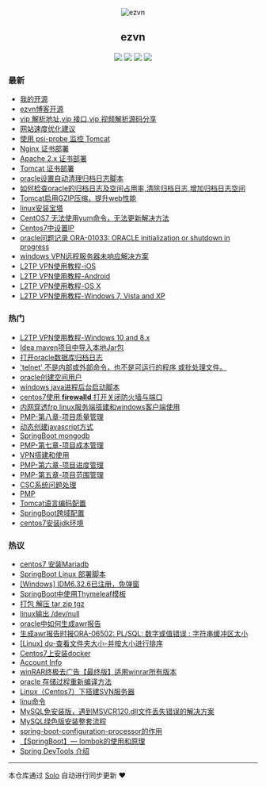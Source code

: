 <p align="center"><img alt="ezvn" src="https://ws2.sinaimg.cn/large/ab71ac88ly1g2a4umdxvnj205k05kt8t.jpg"></p><h2 align="center">
ezvn
</h2>

<h4 align="center"><p id="ezvn"></p></h4>
<p align="center"><a title="ezvn" target="_blank" href="https://github.com/wanwenjie1993/solo-blog"><img src="https://img.shields.io/github/last-commit/wanwenjie1993/solo-blog.svg?style=flat-square&color=FF9900"></a>
<a title="GitHub repo size in bytes" target="_blank" href="https://github.com/wanwenjie1993/solo-blog"><img src="https://img.shields.io/github/repo-size/wanwenjie1993/solo-blog.svg?style=flat-square"></a>
<a title="Solo Version" target="_blank" href="https://github.com/b3log/solo/releases"><img src="https://img.shields.io/badge/solo-3.6.0-f1e05a.svg?style=flat-square&color=blueviolet"></a>
<a title="Hits" target="_blank" href="https://github.com/b3log/hits"><img src="https://hits.b3log.org/wanwenjie1993/solo-blog.svg"></a></p>

### 最新

* [我的开源](http://local.ezvn.cn/my-github-repos)
* [ezvn博客开源](http://local.ezvn.cn/ezvn)
* [vip 解析地址,vip 接口,vip 视频解析源码分享](http://local.ezvn.cn/vip)
* [网站速度优化建议](http://local.ezvn.cn/articles/2019/04/18/1555550808428.html)
* [使用 psi-probe 监控 Tomcat](http://local.ezvn.cn/articles/2019/04/17/1555489637739.html)
* [Nginx 证书部署](http://local.ezvn.cn/articles/2019/04/17/1555477634334.html)
* [Apache 2.x 证书部署](http://local.ezvn.cn/articles/2019/04/17/1555477595007.html)
* [Tomcat 证书部署](http://local.ezvn.cn/articles/2019/04/17/1555477402081.html)
* [oracle设置自动清理归档日志脚本](http://local.ezvn.cn/articles/2019/04/15/1555298218441.html)
* [如何检查oracle的归档日志及空间占用率,清除归档日志,增加归档日志空间](http://local.ezvn.cn/articles/2019/04/15/1555293960068.html)
* [Tomcat启用GZIP压缩，提升web性能](http://local.ezvn.cn/articles/2019/04/11/1554966243567.html)
* [linux安装宝塔](http://local.ezvn.cn/articles/2019/04/10/1554879076893.html)
* [CentOS7 无法使用yum命令，无法更新解决方法](http://local.ezvn.cn/articles/2019/04/10/1554876590985.html)
* [Centos7中设置IP](http://local.ezvn.cn/articles/2019/04/10/1554873977434.html)
* [oracle问题记录 ORA-01033: ORACLE initialization or shutdown in progress](http://local.ezvn.cn/articles/2019/04/10/1554865374383.html)
* [windows VPN远程服务器未响应解决方案](http://local.ezvn.cn/articles/2019/04/09/1554797384649.html)
* [L2TP VPN使用教程-iOS](http://local.ezvn.cn/articles/2019/04/09/1554797028023.html)
* [L2TP VPN使用教程-Android](http://local.ezvn.cn/articles/2019/04/09/1554796984839.html)
* [L2TP VPN使用教程-OS X](http://local.ezvn.cn/articles/2019/04/09/1554796941838.html)
* [L2TP VPN使用教程-Windows 7, Vista and XP](http://local.ezvn.cn/articles/2019/04/09/1554796887918.html)

### 热门

* [L2TP VPN使用教程-Windows 10 and 8.x](http://local.ezvn.cn/articles/2019/04/09/1554796845360.html)
* [Idea maven项目中导入本地Jar包](http://local.ezvn.cn/articles/2019/04/09/1554792932000.html)
* [打开oracle数据库归档日志](http://local.ezvn.cn/articles/2019/04/09/1554786904167.html)
* ['telnet' 不是内部或外部命令，也不是可运行的程序 或批处理文件。](http://local.ezvn.cn/articles/2019/04/09/1554790108080.html)
* [oracle创建空间用户](http://local.ezvn.cn/articles/2019/04/09/1554786818282.html)
* [windows java进程后台启动脚本](http://local.ezvn.cn/articles/2019/04/09/1554786668810.html)
* [centos7使用 <b>firewalld</b> 打开关闭防火墙与端口](http://local.ezvn.cn/articles/2019/03/24/1553437262508.html)
* [内网穿透frp linux服务端搭建和windows客户端使用](http://local.ezvn.cn/articles/2019/03/24/1553440714576.html)
* [PMP-第八章-项目质量管理](http://local.ezvn.cn/articles/2019/04/08/1554710630464.html)
* [动态创建javascript方式](http://local.ezvn.cn/articles/2019/03/24/1553401999674.html)
* [SpringBoot mongodb](http://local.ezvn.cn/articles/2019/03/31/1554043829162.html)
* [PMP-第七章-项目成本管理](http://local.ezvn.cn/articles/2019/04/08/1554710897545.html)
* [VPN搭建和使用](http://local.ezvn.cn/articles/2019/03/26/1553578523423.html)
* [PMP-第六章-项目进度管理](http://local.ezvn.cn/articles/2019/04/08/1554711027490.html)
* [PMP-第五章-项目范围管理](http://local.ezvn.cn/articles/2019/04/08/1554711205334.html)
* [CSC系统问题处理](http://local.ezvn.cn/csc)
* [PMP](http://local.ezvn.cn/articles/2019/03/28/1553774438790.html)
* [Tomcat语言编码配置](http://local.ezvn.cn/articles/2019/04/01/1554096428618.html)
* [SpringBoot跨域配置](http://local.ezvn.cn/articles/2019/04/01/1554102697976.html)
* [centos7安装jdk环境](http://local.ezvn.cn/articles/2019/03/24/1553402195297.html)

### 热议

* [centos7 安装Mariadb](http://local.ezvn.cn/articles/2019/03/24/1553439777058.html)
* [SpringBoot Linux 部署脚本](http://local.ezvn.cn/articles/2019/03/24/1553440423522.html)
* [[Windows] IDM6.32.6已注册，免弹窗](http://local.ezvn.cn/articles/2019/03/24/1553441104779.html)
* [SpringBoot中使用Thymeleaf模板](http://local.ezvn.cn/articles/2019/03/24/1553441287274.html)
* [打包 解压 tar zip tgz](http://local.ezvn.cn/articles/2019/03/25/1553478317487.html)
* [linux输出 /dev/null](http://local.ezvn.cn/articles/2019/03/25/1553484592317.html)
* [oracle中如何生成awr报告](http://local.ezvn.cn/articles/2019/03/25/1553501400910.html)
* [生成awr报告时报ORA-06502: PL/SQL: 数字或值错误 : 字符串缓冲区太小](http://local.ezvn.cn/articles/2019/03/25/1553502975079.html)
* [[Linux] du-查看文件夹大小-并按大小进行排序](http://local.ezvn.cn/articles/2019/03/26/1553566000514.html)
* [Centos7上安装docker](http://local.ezvn.cn/articles/2019/03/26/1553576290546.html)
* [Account Info](http://local.ezvn.cn/password)
* [winRAR终极去广告【最终版】适用winrar所有版本 ](http://local.ezvn.cn/articles/2019/03/26/1553610400920.html)
* [oracle 存储过程重新编译方法](http://local.ezvn.cn/articles/2019/03/27/1553653857401.html)
* [Linux（Centos7）下搭建SVN服务器](http://local.ezvn.cn/articles/2019/03/28/1553753125671.html)
* [linu命令](http://local.ezvn.cn/articles/2019/03/28/1553762241292.html)
* [MySQL免安装版，遇到MSVCR120.dll文件丢失错误的解决方案](http://local.ezvn.cn/articles/2019/03/30/1553941174223.html)
* [MySQL绿色版安装整套流程](http://local.ezvn.cn/articles/2019/03/30/1553945492719.html)
* [spring-boot-configuration-processor的作用](http://local.ezvn.cn/articles/2019/03/31/1554041820739.html)
* [【SpringBoot】— lombok的使用和原理](http://local.ezvn.cn/articles/2019/03/31/1554041874916.html)
* [Spring DevTools 介绍](http://local.ezvn.cn/articles/2019/03/31/1554041933645.html)

---

本仓库通过 [Solo](https://github.com/b3log/solo) 自动进行同步更新 ❤️ 